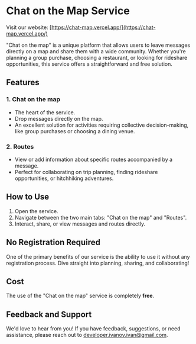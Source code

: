 # Chat on the Map Service

Visit our website: [https://chat-map.vercel.app/](https://chat-map.vercel.app/)

"Chat on the map" is a unique platform that allows users to leave messages directly on a map and share them with a wide community. Whether you're planning a group purchase, choosing a restaurant, or looking for rideshare opportunities, this service offers a straightforward and free solution.

## Features

### 1. **Chat on the map**

- The heart of the service.
- Drop messages directly on the map.
- An excellent solution for activities requiring collective decision-making, like group purchases or choosing a dining venue.

### 2. **Routes**

- View or add information about specific routes accompanied by a message.
- Perfect for collaborating on trip planning, finding rideshare opportunities, or hitchhiking adventures.

## How to Use

1. Open the service.
2. Navigate between the two main tabs: "Chat on the map" and "Routes".
3. Interact, share, or view messages and routes directly.

## No Registration Required

One of the primary benefits of our service is the ability to use it without any registration process. Dive straight into planning, sharing, and collaborating!

## Cost

The use of the "Chat on the map" service is completely **free**.

## Feedback and Support

We'd love to hear from you! If you have feedback, suggestions, or need assistance, please reach out to [developer.ivanov.ivan@gmail.com](mailto:developer.ivanov.ivan@gmail.com).
